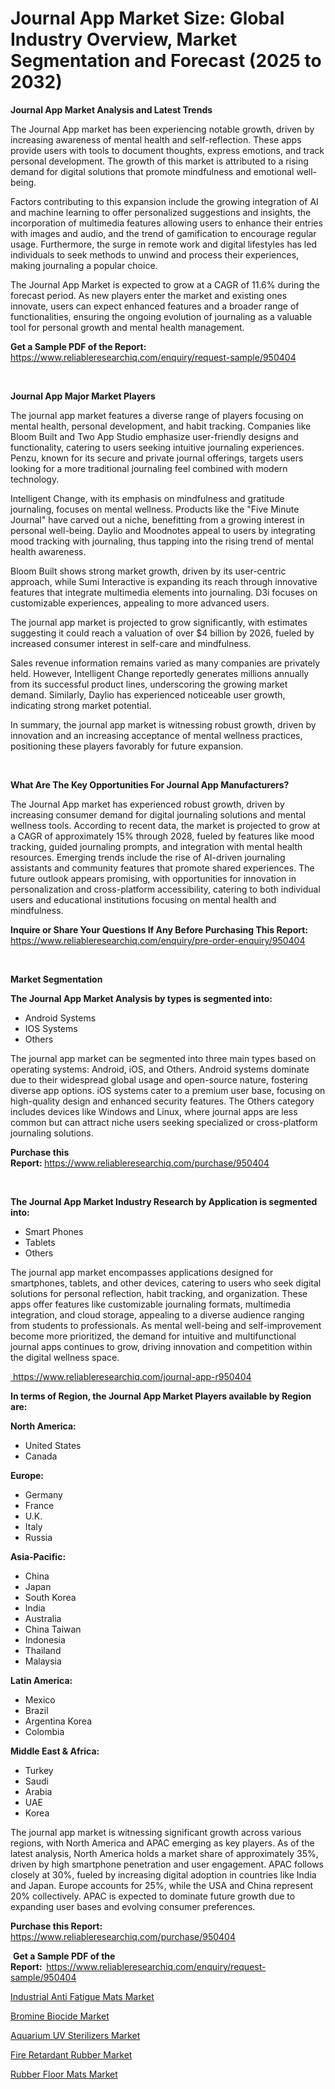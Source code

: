 <p><h1>Journal App Market Size: Global Industry Overview, Market Segmentation and Forecast (2025 to 2032)</h1></p><p><strong>Journal App Market Analysis and Latest Trends</strong></p>
<p><p>The Journal App market has been experiencing notable growth, driven by increasing awareness of mental health and self-reflection. These apps provide users with tools to document thoughts, express emotions, and track personal development. The growth of this market is attributed to a rising demand for digital solutions that promote mindfulness and emotional well-being.</p><p>Factors contributing to this expansion include the growing integration of AI and machine learning to offer personalized suggestions and insights, the incorporation of multimedia features allowing users to enhance their entries with images and audio, and the trend of gamification to encourage regular usage. Furthermore, the surge in remote work and digital lifestyles has led individuals to seek methods to unwind and process their experiences, making journaling a popular choice.</p><p>The Journal App Market is expected to grow at a CAGR of 11.6% during the forecast period. As new players enter the market and existing ones innovate, users can expect enhanced features and a broader range of functionalities, ensuring the ongoing evolution of journaling as a valuable tool for personal growth and mental health management.</p></p>
<p><strong>Get a Sample PDF of the Report:&nbsp;</strong> <a href="https://www.reliableresearchiq.com/enquiry/request-sample/950404?utm_campaign=1837&utm_medium=2&utm_source=Github&utm_content=ia&utm_term=05032025&utm_id=journal-app">https://www.reliableresearchiq.com/enquiry/request-sample/950404</a></p>
<p>&nbsp;</p>
<p><strong>Journal App Major Market Players</strong></p>
<p><p>The journal app market features a diverse range of players focusing on mental health, personal development, and habit tracking. Companies like Bloom Built and Two App Studio emphasize user-friendly designs and functionality, catering to users seeking intuitive journaling experiences. Penzu, known for its secure and private journal offerings, targets users looking for a more traditional journaling feel combined with modern technology.</p><p>Intelligent Change, with its emphasis on mindfulness and gratitude journaling, focuses on mental wellness. Products like the "Five Minute Journal" have carved out a niche, benefitting from a growing interest in personal well-being. Daylio and Moodnotes appeal to users by integrating mood tracking with journaling, thus tapping into the rising trend of mental health awareness.</p><p>Bloom Built shows strong market growth, driven by its user-centric approach, while Sumi Interactive is expanding its reach through innovative features that integrate multimedia elements into journaling. D3i focuses on customizable experiences, appealing to more advanced users.</p><p>The journal app market is projected to grow significantly, with estimates suggesting it could reach a valuation of over $4 billion by 2026, fueled by increased consumer interest in self-care and mindfulness.</p><p>Sales revenue information remains varied as many companies are privately held. However, Intelligent Change reportedly generates millions annually from its successful product lines, underscoring the growing market demand. Similarly, Daylio has experienced noticeable user growth, indicating strong market potential.</p><p>In summary, the journal app market is witnessing robust growth, driven by innovation and an increasing acceptance of mental wellness practices, positioning these players favorably for future expansion.</p></p>
<p>&nbsp;</p>
<p><strong>What Are The Key Opportunities For Journal App Manufacturers?</strong></p>
<p><p>The Journal App market has experienced robust growth, driven by increasing consumer demand for digital journaling solutions and mental wellness tools. According to recent data, the market is projected to grow at a CAGR of approximately 15% through 2028, fueled by features like mood tracking, guided journaling prompts, and integration with mental health resources. Emerging trends include the rise of AI-driven journaling assistants and community features that promote shared experiences. The future outlook appears promising, with opportunities for innovation in personalization and cross-platform accessibility, catering to both individual users and educational institutions focusing on mental health and mindfulness.</p></p>
<p><strong>Inquire or Share Your Questions If Any Before Purchasing This Report:</strong> <a href="https://www.reliableresearchiq.com/enquiry/pre-order-enquiry/950404?utm_campaign=1837&utm_medium=2&utm_source=Github&utm_content=ia&utm_term=05032025&utm_id=journal-app">https://www.reliableresearchiq.com/enquiry/pre-order-enquiry/950404</a></p>
<p>&nbsp;</p>
<p><strong>Market Segmentation</strong></p>
<p><strong>The Journal App Market Analysis by types is segmented into:</strong></p>
<p><ul><li>Android Systems</li><li>IOS Systems</li><li>Others</li></ul></p>
<p><p>The journal app market can be segmented into three main types based on operating systems: Android, iOS, and Others. Android systems dominate due to their widespread global usage and open-source nature, fostering diverse app options. iOS systems cater to a premium user base, focusing on high-quality design and enhanced security features. The Others category includes devices like Windows and Linux, where journal apps are less common but can attract niche users seeking specialized or cross-platform journaling solutions.</p></p>
<p><strong>Purchase this Report:&nbsp;</strong><a href="https://www.reliableresearchiq.com/purchase/950404?utm_campaign=1837&utm_medium=2&utm_source=Github&utm_content=ia&utm_term=05032025&utm_id=journal-app">https://www.reliableresearchiq.com/purchase/950404</a></p>
<p>&nbsp;</p>
<p><strong>The Journal App Market Industry Research by Application is segmented into:</strong></p>
<p><ul><li>Smart Phones</li><li>Tablets</li><li>Others</li></ul></p>
<p><p>The journal app market encompasses applications designed for smartphones, tablets, and other devices, catering to users who seek digital solutions for personal reflection, habit tracking, and organization. These apps offer features like customizable journaling formats, multimedia integration, and cloud storage, appealing to a diverse audience ranging from students to professionals. As mental well-being and self-improvement become more prioritized, the demand for intuitive and multifunctional journal apps continues to grow, driving innovation and competition within the digital wellness space.</p></p>
<p><a href="https://www.reliableresearchiq.com/journal-app-r950404?utm_campaign=1837&utm_medium=2&utm_source=Github&utm_content=ia&utm_term=05032025&utm_id=journal-app">&nbsp;https://www.reliableresearchiq.com/journal-app-r950404</a></p>
<p><strong>In terms of Region, the Journal App Market Players available by Region are:</strong></p>
<p>
    <p> <strong> North America: </strong>
        <ul>
            <li>United States</li>
            <li>Canada</li>
        </ul>
        </p> 
    <p> <strong> Europe: </strong>
        <ul>
            <li>Germany</li>
            <li>France</li>
            <li>U.K.</li>
            <li>Italy</li>
            <li>Russia</li>
        </ul>
        </p> 
    <p> <strong> Asia-Pacific: </strong>
        <ul>
            <li>China</li>
            <li>Japan</li>
            <li>South Korea</li>
            <li>India</li>
            <li>Australia</li>
            <li>China Taiwan</li>
            <li>Indonesia</li>
            <li>Thailand</li>
            <li>Malaysia</li>
        </ul>
        </p> 
    <p> <strong> Latin America: </strong>
        <ul>
            <li>Mexico</li>
            <li>Brazil</li>
            <li>Argentina Korea</li>
            <li>Colombia</li>
        </ul>
        </p> 
    <p> <strong> Middle East & Africa: </strong>
        <ul>
            <li>Turkey</li>
            <li>Saudi</li>
            <li>Arabia</li>
            <li>UAE</li>
            <li>Korea</li>
        </ul>
    </p>
    </p>
<p><p>The journal app market is witnessing significant growth across various regions, with North America and APAC emerging as key players. As of the latest analysis, North America holds a market share of approximately 35%, driven by high smartphone penetration and user engagement. APAC follows closely at 30%, fueled by increasing digital adoption in countries like India and Japan. Europe accounts for 25%, while the USA and China represent 20% collectively. APAC is expected to dominate future growth due to expanding user bases and evolving consumer preferences.</p></p>
<p><strong>Purchase this Report: </strong><a href="https://www.reliableresearchiq.com/purchase/950404?utm_campaign=1837&utm_medium=2&utm_source=Github&utm_content=ia&utm_term=05032025&utm_id=journal-app">https://www.reliableresearchiq.com/purchase/950404</a></p>
<p>&nbsp;<strong>Get a Sample PDF of the Report:&nbsp;&nbsp;</strong><a href="https://www.reliableresearchiq.com/enquiry/request-sample/950404?utm_campaign=1837&utm_medium=2&utm_source=Github&utm_content=ia&utm_term=05032025&utm_id=journal-app">https://www.reliableresearchiq.com/enquiry/request-sample/950404</a></p>
<p><strong></strong></p>
<p><p><a href="https://github.com/laingragle95/Market-Research-Report-List-1/blob/main/industrial-anti-fatigue-mats-market.md?utm_campaign=1837&utm_medium=2&utm_source=Github&utm_content=ia&utm_term=05032025&utm_id=journal-app">Industrial Anti Fatigue Mats Market</a></p><p><a href="https://github.com/taveyasenay/Market-Research-Report-List-1/blob/main/bromine-biocide-market.md?utm_campaign=1837&utm_medium=2&utm_source=Github&utm_content=ia&utm_term=05032025&utm_id=journal-app">Bromine Biocide Market</a></p><p><a href="https://github.com/ssaradulai/Market-Research-Report-List-1/blob/main/aquarium-uv-sterilizers-market.md?utm_campaign=1837&utm_medium=2&utm_source=Github&utm_content=ia&utm_term=05032025&utm_id=journal-app">Aquarium UV Sterilizers Market</a></p><p><a href="https://github.com/uripeachrii/Market-Research-Report-List-1/blob/main/fire-retardant-rubber-market.md?utm_campaign=1837&utm_medium=2&utm_source=Github&utm_content=ia&utm_term=05032025&utm_id=journal-app">Fire Retardant Rubber Market</a></p><p><a href="https://github.com/janotjuljo/Market-Research-Report-List-1/blob/main/rubber-floor-mats-market.md?utm_campaign=1837&utm_medium=2&utm_source=Github&utm_content=ia&utm_term=05032025&utm_id=journal-app">Rubber Floor Mats Market</a></p></p>